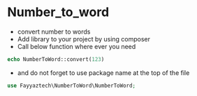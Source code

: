 # Number_to_word

- convert number to words
- Add library to your project by using composer 
- Call below function where ever you need

```php
echo NumberToWord::convert(123)
```

- and do not forget to use package name at the top of the file
```php
use Fayyaztech\NumberToWord\NumberToWord;
```
